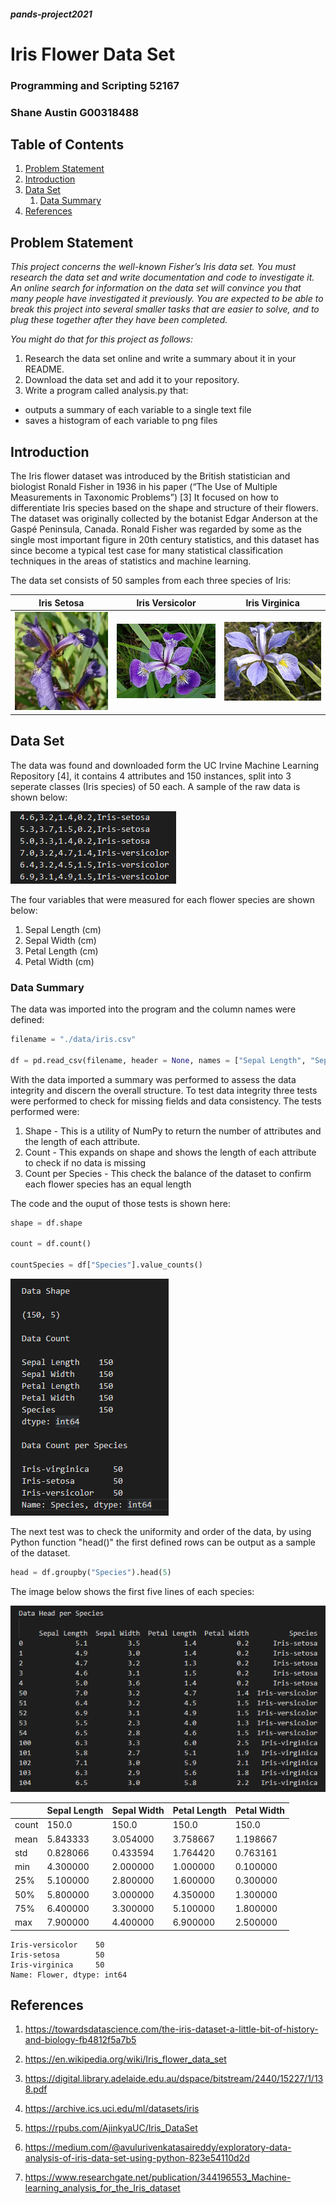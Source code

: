 ##### pands-project2021

# Iris Flower Data Set

### Programming and Scripting 52167

### Shane Austin G00318488

## Table of Contents

1. [Problem Statement](#problem-statement)
2. [Introduction](#introduction)
3. [Data Set](#data-set)
    1. [Data Summary](#data-summary)
4. [References](#references)

## Problem Statement 

*This project concerns the well-known Fisher’s Iris data set. You must research the data set and write documentation and code to investigate it. An online search for information on the data set will convince you that many people have investigated it previously. You are expected to be able to break this project into several smaller tasks that are easier to solve, and to plug these together after they have been completed.*

*You might do that for this project as follows:*
1. Research the data set online and write a summary about it in your README. 
2. Download the data set and add it to your repository. 
3. Write a program called analysis.py that: 
* outputs a summary of each variable to a single text file 
* saves a histogram of each variable to png files

## Introduction
The Iris flower dataset was introduced by the British statistician and biologist Ronald Fisher in 1936 in his paper (“The Use of Multiple Measurements in Taxonomic Problems”) [3] It focused on how to differentiate Iris species based on the shape and structure of their flowers. The dataset was originally collected by the botanist Edgar Anderson at the Gaspé Peninsula, Canada. Ronald Fisher was regarded by some as the single most important figure in 20th century statistics, and this dataset has since become a typical test case for many statistical classification techniques in the areas of statistics and machine learning.

The data set consists of 50 samples from each three species of Iris:

|Iris Setosa|Iris Versicolor|Iris Virginica|
|-----------|---------------|--------------|
|![alt text](https://github.com/ShanePAustin/pands-project2021/blob/main/Images/Iris_setosa.jpg "Iris Setosa")|![alt text](https://github.com/ShanePAustin/pands-project2021/blob/main/Images/Iris_versicolor.jpg "Iris Versicolor")|![alt text](https://github.com/ShanePAustin/pands-project2021/blob/main/Images/Iris_virginica.jpg "Iris Virginica")|


## Data Set

The data was found and downloaded form the UC Irvine Machine Learning Repository [4], it contains 4 attributes and 150 instances, split into 3 seperate classes (Iris species) of 50 each. A sample of the raw data is shown below:

![alt text](https://github.com/ShanePAustin/pands-project2021/blob/main/Images/RawData.png "Raw Data")

The four variables that were measured for each flower species are shown below:

1. Sepal Length (cm)
2. Sepal Width (cm)
3. Petal Length (cm)
4. Petal Width (cm)


### Data Summary

The data was imported into the program and the column names were defined:

``` python
filename = "./data/iris.csv"

df = pd.read_csv(filename, header = None, names = ["Sepal Length", "Sepal Width", "Petal Length", "Petal Width", "Species"])
```

With the data imported a summary was performed to assess the data integrity and discern the overall structure. To test data integrity three tests were performed to check for missing fields and data consistency. The tests performed were: 

1. Shape - This is a utility of NumPy to return the number of attributes and the length of each attribute.
2. Count - This expands on shape and shows the length of each attribute to check if no data is missing
3. Count per Species - This check the balance of the dataset to confirm each flower species has an equal length

The code and the ouput of those tests is shown here:

``` python
shape = df.shape

count = df.count()

countSpecies = df["Species"].value_counts()
```
![alt text](https://github.com/ShanePAustin/pands-project2021/blob/main/Images/DataCounts.png "Data Counts")


The next test was to check the uniformity and order of the data, by using Python function "head()" the first defined rows can be output as a sample of the dataset. 

``` python
head = df.groupby("Species").head(5)
```

The image below shows the first five lines of each species:

![alt text](https://github.com/ShanePAustin/pands-project2021/blob/main/Images/DataHead.png "Data Heads")


|       |Sepal Length | Sepal Width | Petal Length | Petal Width|
|-------|-------------|-------------|--------------|------------|
|count  |    150.0    |    150.0    |     150.0    |    150.0   |
|mean   |    5.843333 |    3.054000 |     3.758667 |    1.198667|
|std    |    0.828066 |    0.433594 |     1.764420 |    0.763161|
|min    |    4.300000 |    2.000000 |     1.000000 |    0.100000|
|25%    |    5.100000 |    2.800000 |     1.600000 |    0.300000|
|50%    |    5.800000 |    3.000000 |     4.350000 |    1.300000|
|75%    |    6.400000 |    3.300000 |     5.100000 |    1.800000|
|max    |    7.900000 |    4.400000 |     6.900000 |    2.500000|


```
Iris-versicolor    50  
Iris-setosa        50  
Iris-virginica     50  
Name: Flower, dtype: int64
```

## References

1) https://towardsdatascience.com/the-iris-dataset-a-little-bit-of-history-and-biology-fb4812f5a7b5

2) https://en.wikipedia.org/wiki/Iris_flower_data_set

3) https://digital.library.adelaide.edu.au/dspace/bitstream/2440/15227/1/138.pdf

4) https://archive.ics.uci.edu/ml/datasets/iris

5) https://rpubs.com/AjinkyaUC/Iris_DataSet

6) https://medium.com/@avulurivenkatasaireddy/exploratory-data-analysis-of-iris-data-set-using-python-823e54110d2d

7) https://www.researchgate.net/publication/344196553_Machine-learning_analysis_for_the_Iris_dataset

